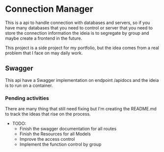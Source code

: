 # Connection Manager

This is a api to handle connection with databases and servers, so if you have many databases that you need to control or server that you need to store the connection information the ideia is to segregate by group and maybe create a frontend in the future.

This project is a side project for my portfolio, but the idea comes from a real problem that I face on may daily work.

## Swagger

This api have a Swagger implementation on endpoint /apidocs and the ideia is to run on a container.

### Pending activities

There are many thing that still need fixing but I'm creating the README.md to track the ideas that rise on the process.

* TODO:
  * Finish the swagger documentation for all routes
  * Finish the Resources for all Models
  * Improve the access control
  * Implement the function control by group

